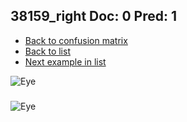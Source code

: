 ## 38159_right Doc: 0 Pred: 1
- [Back to confusion matrix](https://github.com/juliandewit/kaggle_retinopathy/blob/master/matrix.md)
- [Back to list](https://github.com/juliandewit/kaggle_retinopathy/blob/master/lists/01/list.md)
- [Next example in list](https://github.com/juliandewit/kaggle_retinopathy/blob/master/lists/01/38/38175_left.md)

![Eye](https://retinopaty.blob.core.windows.net/size1024/38159_right_0.jpeg)

### 

![Eye]()
